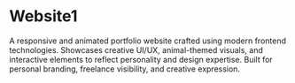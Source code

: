 # Website1
A responsive and animated portfolio website crafted using modern frontend technologies. Showcases creative UI/UX, animal-themed visuals, and interactive elements to reflect personality and design expertise. Built for personal branding, freelance visibility, and creative expression.
